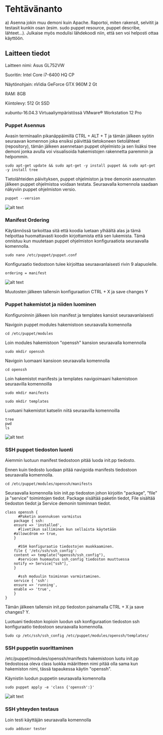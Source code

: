 # Tehtävänanto

a) Asenna jokin muu demoni kuin Apache. Raportoi, miten rakensit, selvitit ja testasit kunkin osan (esim. sudo puppet resource, puppet describe, lähteet…). Julkaise myös modulisi lähdekoodi niin, että sen voi helposti ottaa käyttöön.

## Laitteen tiedot

Laitteen nimi: Asus GL752VW

Suoritin: Intel Core i7-6400 HQ CP

Näytönohjain: nVidia GeForce GTX 960M 2 Gt

RAM: 8GB

Kiintolevy: 512 Gt SSD

xubuntu-16.04.3 Virtuaaliympäristössä VMware® Workstation 12 Pro

### Puppet Asennus

Avasin terminaalin pikanäppäimillä CTRL + ALT + T ja tämän jälkeen syötin seuraavan komennon joka ensiksi päivittää tietokoneen tietolähteet (repository), tämän jälkeen asennetaan puppet ohjelmisto ja sen lisäksi tree demoni jonka avulla voi visualisoida hakemistojen rakennetta paremmin ja helpommin.

```
sudo apt-get update && sudo apt-get -y install puppet && sudo apt-get -y install tree
```

Tietolähteiden päivityksen, puppet ohjelmiston ja tree demonin asennusten jälkeen puppet ohjelmistoa voidaan testata. Seuraavalla komennola saadaan näkyviin puppet ohjelmiston versio.

```
puppet --version
```

![alt text](https://github.com/siavonen/Puppet-master/blob/master/teht%C3%A4v%C3%A4t/T1/pics/1.png?raw=true)

### Manifest Ordering

Käytännössä tarkoittaa sitä että koodia luetaan ylhäältä alas ja tämä helpottaa huomattavasti koodin kirjottamista että sen lukemista. Tämä onnistuu kun muutetaan puppet ohjelmiston konfiguraatiota seuraavalla komennolla.

```
sudo nano /etc/puppet/puppet.conf
```

Konfiguraatio tiedostoon tulee kirjoittaa seuraavanlaisesti rivin 9 alapuolelle.

```
ordering = manifest
```

![alt text](https://github.com/siavonen/Puppet-master/blob/master/teht%C3%A4v%C3%A4t/T1/pics/2.png?raw=true)

Muutosten jälkeen tallensin konfiguraation CTRL + X ja save changes Y


### Puppet hakemistot ja niiden luominen

Konfiguroinnin jälkeen loin manifest ja templates kansiot seuraavanlaisesti

Navigoin puppet modules hakemistoon seuraavalla komennolla

```
cd /etc/puppet/modules
```

Loin modules hakemistoon "openssh" kansion seuraavalla komennolla

```
sudo mkdir openssh
```

Navigoin luomaani kansioon seuraavalla komennolla

```
cd openssh
```

Loin hakemistot manifests ja templates navigoimaani hakemistoon seuraavilla komennoilla

```
sudo mkdir manifests

sudo mkdir templates
```

Luotuani hakemistot katselin niitä seuraavilla komennoilla

```
tree
pwd
ls
```

![alt text](https://github.com/siavonen/Puppet-master/blob/master/teht%C3%A4v%C3%A4t/T1/pics/3.png?raw=true)

### SSH puppet tiedoston luonti

Aiemmin luotuun manifest tiedostoon pitää luoda init.pp tiedosto.

Ennen kuin tiedosto luodaan pitää navigoida manifests tiedostoon seuraavalla komennolla.

```
cd /etc/puppet/modules/openssh/manifests
```

Seuraavalla komennolla loin init.pp tiedoston johon kirjoitin "package", "file" ja "service" toimintojen tiedot. Package sisältää paketin tiedot, File sisältää tiedoston tiedot ja Service demonin toiminnan tiedot.

```
class openssh {
	  #Paketin asennuksen varmistus
	package { ssh:
	ensure => 'installed',
	  #livetikun salliminen kun sellaista käytetään
	#allowcdrom => true,
	}	

	  #SSH konfiguraatio tiedostojen muokkaaminen.
	file { '/etc/ssh/ssh_config':
	content => template("openssh/ssh_config"),
	  #servicen huomautus ssh_config tiedoston muuttuessa
	notify => Service["ssh"],
	}

	  #ssh moduulin toiminnan varmistaminen.
	service { 'ssh':
	ensure => 'running',
	enable => 'true',
	}
}
```
Tämän jälkeen tallensin init.pp tiedoston painamalla CTRL + X ja save changes? Y.


Luotuani tiedoston kopioin luodun ssh konfiguraation tiedoston ssh konfiguraatio tiedostoon seuraavalla komennolla.

```
Sudo cp /etc/ssh/ssh_config /etc/puppet/modules/openssh/templates/
```

### SSH puppetin suorittaminen

/etc/puppet/modules/openssh/manifests hakemistoon luotu init.pp tiedostossa oleva class luokka määritteen nimi pitää olla sama kun hakemiston nimi, tässä tapaukessa käytin "openssh".

Käynistin luodun puppetin seuraavalla komennolla

```
sudo puppet apply -e 'class {'openssh':}' 
```


![alt text](https://github.com/siavonen/Puppet-master/blob/master/teht%C3%A4v%C3%A4t/T1/pics/4.png?raw=true)

### SSH yhteyden testaus

Loin testi käyttäjän seuraavalla komennolla

```
sudo adduser tester
```

























